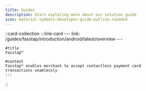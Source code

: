 ```yaml
---
title: Guides
description: Start exploring more about our solution guide
icon: material-symbols:developer-guide-outline-rounded
---
```


::card-collection
    :::link-card
    ---
    link: /guides/fasstap/introduction/android/latest/overview
    ---

    #title
    Fasstap™
    
    #content
    Fasstap™ enables merchant to accept contactless payment card transactions seamlessly
    :::
::
